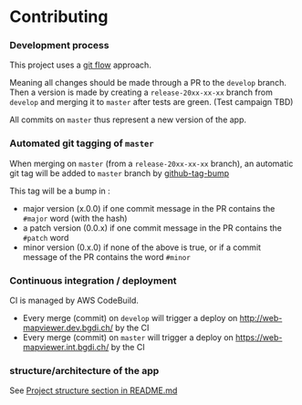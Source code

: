 # Contributing

### Development process

This project uses a [git flow](https://nvie.com/posts/a-successful-git-branching-model/) approach.

Meaning all changes should be made through a PR to the `develop` branch.
Then a version is made by creating a `release-20xx-xx-xx` branch from `develop` and merging it to `master` after tests are green. (Test campaign TBD)

All commits on `master` thus represent a new version of the app.

### Automated git tagging of `master`

When merging on `master` (from a `release-20xx-xx-xx` branch), an automatic git tag will be added to `master` branch by [github-tag-bump](https://github.com/marketplace/actions/github-tag-bump)

This tag will be a bump in :
- major version (x.0.0) if one commit message in the PR contains the `#major` word (with the hash)
- a patch version (0.0.x) if one commit message in the PR contains the `#patch` word
- minor version (0.x.0) if none of the above is true, or if a commit message of the PR contains the word `#minor`

### Continuous integration / deployment

CI is managed by AWS CodeBuild.
- Every merge (commit) on `develop` will trigger a deploy on http://web-mapviewer.dev.bgdi.ch/ by the CI
- Every merge (commit) on `master` will trigger a deploy on https://web-mapviewer.int.bgdi.ch/ by the CI

### structure/architecture of the app

See [Project structure section in README.md](README.md#project-structure)
